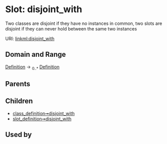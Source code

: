 
# Slot: disjoint_with


Two classes are disjoint if they have no instances in common, two slots are disjoint if they can never hold between the same two instances

URI: [linkml:disjoint_with](https://w3id.org/linkml/disjoint_with)


## Domain and Range

[Definition](Definition.md) &#8594;  <sub>0..\*</sub> [Definition](Definition.md)

## Parents


## Children

 *  [class_definition➞disjoint_with](class_definition_disjoint_with.md)
 *  [slot_definition➞disjoint_with](slot_definition_disjoint_with.md)

## Used by

